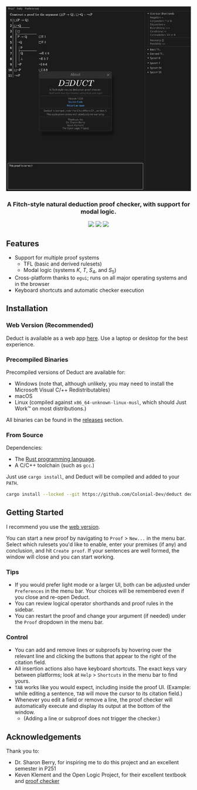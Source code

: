 <p align="center">
<img src=".github/example.png", width = 512>
</p>
<h3 align="center">A Fitch-style natural deduction proof checker, with support for modal logic.</h3>

<p align="center">
<img src="https://img.shields.io/github/actions/workflow/status/Colonial-Dev/deduct/rust.yml">
<img src="https://img.shields.io/github/license/Colonial-Dev/deduct">
<img src="https://img.shields.io/github/stars/Colonial-Dev/deduct">
</p>

## Features
- Support for multiple proof systems
  - TFL (basic and derived rulesets)
  - Modal logic (systems $K$, $T$, $S_4$, and $S_5$)
- Cross-platform thanks to `egui`; runs on all major operating systems and in the browser
- Keyboard shortcuts and automatic checker execution

## Installation

### Web Version (Recommended)
Deduct is available as a web app [here](https://colonial-dev.github.io/deduct/). Use a laptop or desktop for the best experience.

### Precompiled Binaries
Precompiled versions of Deduct are available for:
- Windows (note that, although unlikely, you may need to install the Microsoft Visual C/++ Redistributables)
- macOS
- Linux (compiled against `x86_64-unknown-linux-musl`, which should Just Work™ on most distributions.) 

All binaries can be found in the [releases](https://github.com/Colonial-Dev/deduct/releases) section.

### From Source
Dependencies:
- The [Rust programming language](https://rustup.rs/).
- A C/C++ toolchain (such as `gcc`.)

Just use `cargo install`, and Deduct will be compiled and added to your `PATH`.
```sh
cargo install --locked --git https://github.com/Colonial-Dev/deduct deduct
```

## Getting Started
I recommend you use the [web version](https://colonial-dev.github.io/deduct/).

You can start a new proof by navigating to `Proof` > `New...` in the menu bar. Select which rulesets you'd like to enable, enter your premises (if any) and conclusion, and hit `Create proof`. If your sentences are well formed, the window will close and you can start working.

### Tips
- If you would prefer light mode or a larger UI, both can be adjusted under `Preferences` in the menu bar. Your choices will be remembered even if you close and re-open Deduct.
- You can review logical operator shorthands and proof rules in the sidebar.
- You can restart the proof and change your argument (if needed) under the `Proof` dropdown in the menu bar.

### Control
- You can add and remove lines or subproofs by hovering over the relevant line and clicking the buttons that appear to the right of the citation field.
- All insertion actions also have keyboard shortcuts. The exact keys vary between platforms; look at `Help` > `Shortcuts` in the menu bar to find yours.
- `TAB` works like you would expect, including inside the proof UI. (Example: while editing a sentence, `TAB` will move the cursor to its citation field.)
- Whenever you edit a field or remove a line, the proof checker will automatically execute and display its output at the bottom of the window. 
  - (Adding a line or subproof does not trigger the checker.)

## Acknowledgements
Thank you to:
- Dr. Sharon Berry, for inspiring me to do this project and an excellent semester in P251
- Keven Klement and the Open Logic Project, for their excellent textbook and [proof checker](https://proofs.openlogicproject.org)